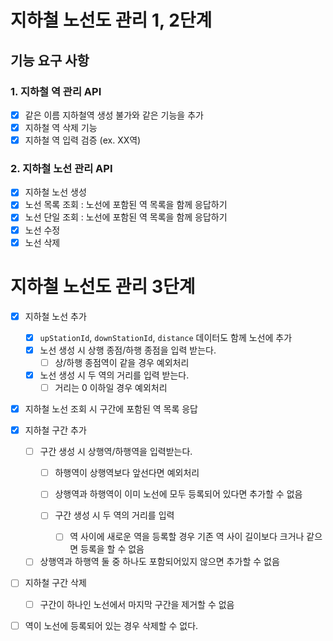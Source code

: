 # 지하철 노선도 관리 1, 2단계

## 기능 요구 사항

### 1. 지하철 역 관리 API

- [x] 같은 이름 지하철역 생성 불가와 같은 기능을 추가
- [x] 지하철 역 삭제 기능
- [x] 지하철 역 입력 검증 (ex. XX역)

### 2. 지하철 노선 관리 API

- [x] 지하철 노선 생성
- [x] 노선 목록 조회 : 노선에 포함된 역 목록을 함께 응답하기
- [x] 노선 단일 조회 : 노선에 포함된 역 목록을 함께 응답하기
- [x] 노선 수정
- [x] 노선 삭제

# 지하철 노선도 관리 3단계

- [x] 지하철 노선 추가
    - [x] `upStationId`, `downStationId`, `distance` 데이터도 함께 노선에 추가
    - [x] 노선 생성 시 상행 종점/하행 종점을 입력 받는다.
       - [ ] 상/하행 종점역이 같을 경우 예외처리
    - [x] 노선 생성 시 두 역의 거리를 입력 받는다.
       - [ ] 거리는 0 이하일 경우 예외처리

- [x] 지하철 노선 조회 시 구간에 포함된 역 목록 응답

- [x] 지하철 구간 추가
    - [ ] 구간 생성 시 상행역/하행역을 입력받는다.
        - [ ] 하행역이 상행역보다 앞선다면 예외처리
        - [ ] 상행역과 하행역이 이미 노선에 모두 등록되어 있다면 추가할 수 없음

        - [ ] 구간 생성 시 두 역의 거리를 입력
            - [ ] 역 사이에 새로운 역을 등록할 경우 기존 역 사이 길이보다 크거나 같으면 등록을 할 수 없음

    - [ ] 상행역과 하행역 둘 중 하나도 포함되어있지 않으면 추가할 수 없음

- [ ] 지하철 구간 삭제
    - [ ] 구간이 하나인 노선에서 마지막 구간을 제거할 수 없음
    

- [ ] 역이 노선에 등록되어 있는 경우 삭제할 수 없다.